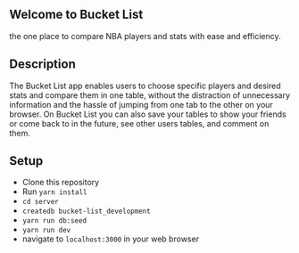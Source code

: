 ## Welcome to Bucket List 
the one place to compare NBA players and stats with ease and efficiency.

## Description 
The Bucket List app enables users to choose specific players and desired stats and compare them in one table, without the distraction of unnecessary information and the hassle of jumping from one tab to the other on your browser.
On Bucket List you can also save your tables to show your friends or come back to in the future, see other users tables, and comment on them.

## Setup 
- Clone this repository
- Run ```yarn install```
- ```cd server```
- ```createdb bucket-list_development```
- ```yarn run db:seed```
- ```yarn run dev```
- navigate to ```localhost:3000``` in your web browser
